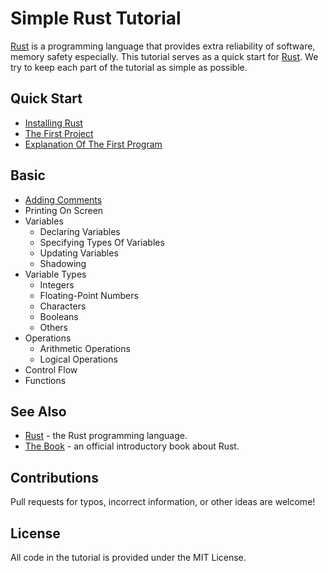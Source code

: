 # Simple Rust Tutorial

[Rust](https://www.rust-lang.org/) is a programming language that provides extra reliability of software, memory safety especially.
This tutorial serves as a quick start for [Rust](https://www.rust-lang.org/).
We try to keep each part of the tutorial as simple as possible.

## Quick Start

* [Installing Rust](./tutorial/installing_rust.md)
* [The First Project](./tutorial/the_first_project.md)
* [Explanation Of The First Program](./tutorial/explanation_of_the_first_program.md)

## Basic

* [Adding Comments](./tutorial/adding_comments.md)
* Printing On Screen
* Variables
  * Declaring Variables
  * Specifying Types Of Variables
  * Updating Variables
  * Shadowing
* Variable Types
  * Integers
  * Floating-Point Numbers
  * Characters
  * Booleans
  * Others
* Operations
  * Arithmetic Operations
  * Logical Operations
* Control Flow
* Functions

## See Also

* [Rust](https://www.rust-lang.org/) - the Rust programming language.
* [The Book](https://doc.rust-lang.org/book/) - an official introductory book about Rust.

## Contributions

Pull requests for typos, incorrect information, or other ideas are welcome!

## License

All code in the tutorial is provided under the MIT License.
